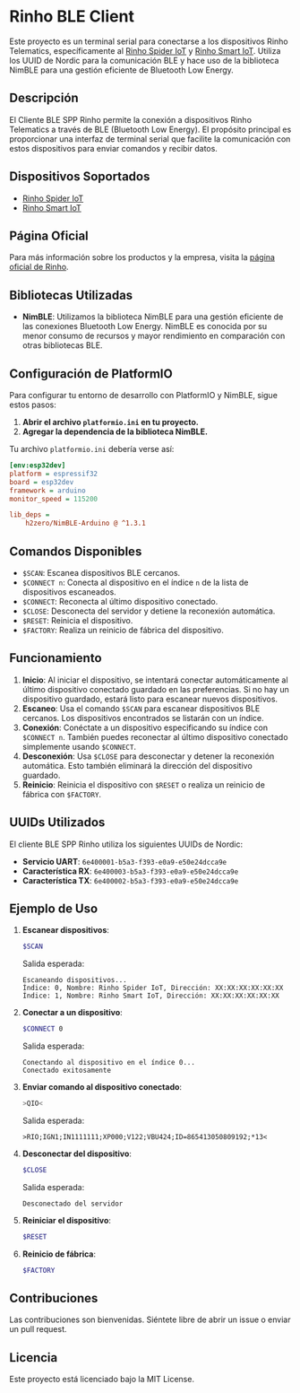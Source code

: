 
# Rinho BLE Client

Este proyecto es un terminal serial para conectarse a los dispositivos Rinho Telematics, específicamente al [Rinho Spider IoT](https://www.rinho.com.ar/productos/rinho-spider-iot) y [Rinho Smart IoT](https://www.rinho.com.ar/productos/rinho-smart-iot). Utiliza los UUID de Nordic para la comunicación BLE y hace uso de la biblioteca NimBLE para una gestión eficiente de Bluetooth Low Energy.

## Descripción

El Cliente BLE SPP Rinho permite la conexión a dispositivos Rinho Telematics a través de BLE (Bluetooth Low Energy). El propósito principal es proporcionar una interfaz de terminal serial que facilite la comunicación con estos dispositivos para enviar comandos y recibir datos.

## Dispositivos Soportados

- [Rinho Spider IoT](https://www.rinho.com.ar/productos/rinho-spider-iot)
- [Rinho Smart IoT](https://www.rinho.com.ar/productos/rinho-smart-iot)

## Página Oficial

Para más información sobre los productos y la empresa, visita la [página oficial de Rinho](https://www.rinho.com.ar).

## Bibliotecas Utilizadas

- **NimBLE**: Utilizamos la biblioteca NimBLE para una gestión eficiente de las conexiones Bluetooth Low Energy. NimBLE es conocida por su menor consumo de recursos y mayor rendimiento en comparación con otras bibliotecas BLE.

## Configuración de PlatformIO

Para configurar tu entorno de desarrollo con PlatformIO y NimBLE, sigue estos pasos:

1. **Abrir el archivo `platformio.ini` en tu proyecto.**
2. **Agregar la dependencia de la biblioteca NimBLE.**

Tu archivo `platformio.ini` debería verse así:

```ini
[env:esp32dev]
platform = espressif32
board = esp32dev
framework = arduino
monitor_speed = 115200

lib_deps =
    h2zero/NimBLE-Arduino @ ^1.3.1
```

## Comandos Disponibles

- `$SCAN`: Escanea dispositivos BLE cercanos.
- `$CONNECT n`: Conecta al dispositivo en el índice `n` de la lista de dispositivos escaneados.
- `$CONNECT`: Reconecta al último dispositivo conectado.
- `$CLOSE`: Desconecta del servidor y detiene la reconexión automática.
- `$RESET`: Reinicia el dispositivo.
- `$FACTORY`: Realiza un reinicio de fábrica del dispositivo.

## Funcionamiento

1. **Inicio**: Al iniciar el dispositivo, se intentará conectar automáticamente al último dispositivo conectado guardado en las preferencias. Si no hay un dispositivo guardado, estará listo para escanear nuevos dispositivos.
2. **Escaneo**: Usa el comando `$SCAN` para escanear dispositivos BLE cercanos. Los dispositivos encontrados se listarán con un índice.
3. **Conexión**: Conéctate a un dispositivo especificando su índice con `$CONNECT n`. También puedes reconectar al último dispositivo conectado simplemente usando `$CONNECT`.
4. **Desconexión**: Usa `$CLOSE` para desconectar y detener la reconexión automática. Esto también eliminará la dirección del dispositivo guardado.
5. **Reinicio**: Reinicia el dispositivo con `$RESET` o realiza un reinicio de fábrica con `$FACTORY`.

## UUIDs Utilizados

El cliente BLE SPP Rinho utiliza los siguientes UUIDs de Nordic:

- **Servicio UART**: `6e400001-b5a3-f393-e0a9-e50e24dcca9e`
- **Característica RX**: `6e400003-b5a3-f393-e0a9-e50e24dcca9e`
- **Característica TX**: `6e400002-b5a3-f393-e0a9-e50e24dcca9e`

## Ejemplo de Uso

1. **Escanear dispositivos**:
   ```sh
   $SCAN
   ```
   Salida esperada:
   ```
   Escaneando dispositivos...
   Índice: 0, Nombre: Rinho Spider IoT, Dirección: XX:XX:XX:XX:XX:XX
   Índice: 1, Nombre: Rinho Smart IoT, Dirección: XX:XX:XX:XX:XX:XX
   ```

2. **Conectar a un dispositivo**:
   ```sh
   $CONNECT 0
   ```
   Salida esperada:
   ```
   Conectando al dispositivo en el índice 0...
   Conectado exitosamente
   ```

3. **Enviar comando al dispositivo conectado**:
   ```sh
   >QIO<
   ```
   Salida esperada:
   ```
   >RIO;IGN1;IN1111111;XP000;V122;VBU424;ID=865413050809192;*13<
   ```

4. **Desconectar del dispositivo**:
   ```sh
   $CLOSE
   ```
   Salida esperada:
   ```
   Desconectado del servidor
   ```

5. **Reiniciar el dispositivo**:
   ```sh
   $RESET
   ```

6. **Reinicio de fábrica**:
   ```sh
   $FACTORY
   ```

## Contribuciones

Las contribuciones son bienvenidas. Siéntete libre de abrir un issue o enviar un pull request.

## Licencia

Este proyecto está licenciado bajo la MIT License.
